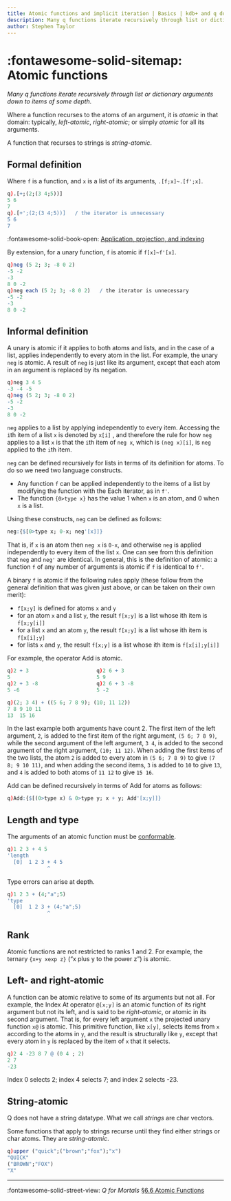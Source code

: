 ```yaml
---
title: Atomic functions and implicit iteration | Basics | kdb+ and q documentation
description: Many q functions iterate recursively through list or dictionary arguments down to items of some depth
author: Stephen Taylor
---
```

# :fontawesome-solid-sitemap: Atomic functions





_Many q functions iterate recursively through list or dictionary arguments down to items of some depth._

Where a function recurses to the atoms of an argument, it is _atomic_ in that domain: typically, _left-atomic_, _right-atomic_; or simply _atomic_ for all its arguments. 

A function that recurses to strings is _string-atomic_.


## Formal definition

Where `f` is a function, and `x` is a list of its arguments, `.[f;x]~.[f';x]`.

```q
q).[+;(2;(3 4;5))]
5 6
7
q).[+';(2;(3 4;5))]   / the iterator is unnecessary
5 6
7
```

:fontawesome-solid-book-open:
[Application, projection, and indexing](application.md)

By extension, for a unary function, `f` is atomic if `f[x]~f'[x]`.

```q
q)neg (5 2; 3; -8 0 2)
-5 -2
-3
8 0 -2
q)neg each (5 2; 3; -8 0 2)   / the iterator is unnecessary
-5 -2
-3
8 0 -2
```


## Informal definition

A unary is atomic if it applies to both atoms and lists, and in the case of a list, applies independently to every atom in the list. For example, the unary `neg` is atomic. A result of `neg` is just like its argument, except that each atom in an argument is replaced by its negation. 

```q
q)neg 3 4 5
-3 -4 -5
q)neg (5 2; 3; -8 0 2)
-5 -2
-3
8 0 -2
```

`neg` applies to a list by applying independently to every item. Accessing the `i`th item of a list `x` is denoted by `x[i]` , and therefore the rule for how `neg` applies to a list `x` is that the `i`th item of `neg x`, which is `(neg x)[i]`, is `neg` applied to the `i`th item.

`neg` can be defined recursively for lists in terms of its definition for atoms. To do so we need two language constructs. 

-   Any function `f` can be applied independently to the items of a list by modifying the function with the Each iterator, as in `f'`. 
-   The function `{0>type x}` has the value 1 when `x` is an atom, and 0 when `x` is a list. 

Using these constructs, `neg` can be defined as follows:

```q
neg:{$[0>type x; 0-x; neg'[x]]}
```

That is, if `x` is an atom then `neg x` is `0-x`, and otherwise `neg` is applied independently to every item of the list `x`. One can see from this definition that `neg` and `neg'` are identical. In general, this is the definition of atomic: a function `f` of any number of arguments is atomic if `f` is identical to `f'`.

A binary `f` is atomic if the following rules apply (these follow from the general definition that was given just above, or can be taken on their own merit):

-   `f[x;y]` is defined for atoms `x` and `y`
-   for an atom `x` and a list `y`, the result `f[x;y]` is a list whose ith item is `f[x;y[i]]`
-   for a list `x` and an atom `y`, the result `f[x;y]` is a list whose ith item is `f[x[i];y]`
-   for lists `x` and `y`, the result `f[x;y]` is a list whose ith item is
`f[x[i];y[i]]`

For example, the operator Add is atomic.

```q
q)2 + 3                      q)2 6 + 3 
5                            5 9
q)2 + 3 -8                   q)2 6 + 3 -8 
5 -6                         5 -2

q)(2; 3 4) + ((5 6; 7 8 9); (10; 11 12))
7 8 9 10 11
13  15 16
```

In the last example both arguments have count 2. The first item of the left argument, `2`, is added to the first item of the right argument, `(5 6; 7 8 9)`, while the second argument of the left argument, `3 4`, is added to the second argument of the right argument, `(10; 11 12)`. When adding the first items of the two lists, the atom `2` is added to every atom in `(5 6; 7 8 9)` to give `(7 8; 9 10 11)`, and when adding the second items, `3` is added to `10` to give `13`, and `4` is added to both atoms of `11 12` to give `15 16`.

Add can be defined recursively in terms of Add for atoms as follows:

```q
q)Add:{$[(0>type x) & 0>type y; x + y; Add'[x;y]]}
```


## Length and type

The arguments of an atomic function must be [conformable](conformable.md).

```q
q)1 2 3 + 4 5
'length
  [0]  1 2 3 + 4 5
             ^
```

Type errors can arise at depth. 

```q
q)1 2 3 + (4;"a";5)
'type
  [0]  1 2 3 + (4;"a";5)
             ^
```


## Rank

Atomic functions are not restricted to ranks 1 and 2. For example, the ternary `{x+y xexp z}` (“x plus y to the power z”) is atomic.


## Left- and right-atomic

A function can be atomic relative to some of its arguments but not all. For example, the Index At operator `@[x;y]` is an atomic function of its right argument but not its left, and is said to be _right-atomic_, or atomic in its second argument. That is, for every left argument `x` the projected unary function `x@` is atomic. This primitive function, like `x[y]`, selects items from `x` according to the atoms in `y`, and the result is structurally like `y`, except that every atom in `y` is replaced by the item of `x` that it selects. 

```q
q)2 4 -23 8 7 @ (0 4 ; 2)
2 7
-23
```

Index 0 selects 2; index 4 selects 7; and index 2 selects -23. 

<!-- 
!!! tip "Items of `x` do not have to be atoms"

    It is common in definitions of atomic functions to describe application to atom arguments and assume the reader understands how the description extends to list arguments.
-->


## String-atomic

Q does not have a string datatype. What we call _strings_ are char vectors.

Some functions that apply to strings recurse until they find either strings or char atoms. 
They are _string-atomic_.

```q
q)upper ("quick";("brown";"fox");"x")
"QUICK"
("BROWN";"FOX")
"X"
```

----
:fontawesome-solid-street-view:
_Q for Mortals_
[§6.6 Atomic Functions](/q4m3/6_Functions/#66-atomic-functions)
